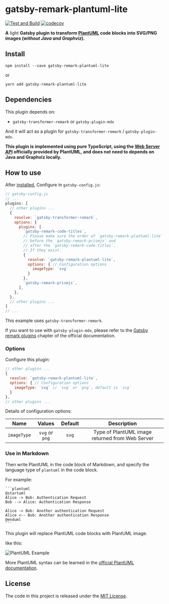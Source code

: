 # gatsby-remark-plantuml-lite

[![Test and Build](https://github.com/Mogeko/gatsby-remark-plantuml-lite/workflows/Test%20and%20Build/badge.svg)](https://github.com/Mogeko/gatsby-remark-plantuml-lite/actions?query=workflow%3A%22Test+and+Build%22)
[![codecov](https://codecov.io/gh/Mogeko/gatsby-remark-plantuml-lite/branch/master/graph/badge.svg)](https://codecov.io/gh/Mogeko/gatsby-remark-plantuml-lite)


**A** light **Gatsby plugin to transform [PlantUML](https://plantuml.com/) code blocks into SVG/PNG images (_without Java and Graphviz_).**

## Install

```
npm install --save gatsby-remark-plantuml-lite
```

or

```
yarn add gatsby-remark-plantuml-lite
```

## Dependencies

This plugin depends on:

- `gatsby-transformer-remark` or `gatsby-plugin-mdx`

And it will act as a plugin for `gatsby-transformer-remark` / `gatsby-plugin-mdx`.

**This plugin is implemented using pure TypeScript, using the [Web Server API](http://www.plantuml.com/plantuml/uml/SyfFKj2rKt3CoKnELR1Io4ZDoSa70000) officially provided by PlantUML, and does not need to depends on Java and Graphviz locally.**

## How to use

After [installed](#install), Configure in `gatsby-config.js`:

```javascript
// gatsby-config.js
// ...
plugins: [
  // other plugins ...
  {
    resolve: `gatsby-transformer-remark`,
    options: {
      plugins: [
        `gatsby-remark-code-titles`,
        // Please make sure the order of `gatsby-remark-plantuml-lite`
        // before the `gatsby-remark-prismjs` and 
        // after the `gatsby-remark-code-titles`.
        // If they exist.
        {
          resolve: `gatsby-remark-plantuml-lite`,
          options: { // Configuration options
            imageType: `svg`
          }
        },
        `gatsby-remark-prismjs`,
      ],
    },
  },
  // other plugins ...
]
// ...
```

This example uses `gatsby-transformer-remark`.

If you want to use with `gatsby-plugin-mdx`, please refer to the [Gatsby remark plugins](https://www.gatsbyjs.com/docs/mdx/plugins/#gatsby-remark-plugins) chapter of the official documentation.

### Options

Configure this plugin:

```javascript
// other plugins ...
{
  resolve: `gatsby-remark-plantuml-lite`,
  options: { // Configuration options
    imageType: `svg` // `svg` or `png`, default is `svg`
  }
},
// other plugins ...
```

Details of configuration options:

| Name        | Values         | Default | Description                                     |
|:-----------:|:--------------:|:-------:|:-----------------------------------------------:|
| `imageType` | `svg` or `png` | `svg`   | Type of PlantUML image returned from Web Server |

### Use in Markdown

Then write PlantUML in the code block of Markdown, and specify the language type of `plantuml` in the code block.

For example:

````
```plantuml
@startuml
Alice -> Bob: Authentication Request
Bob --> Alice: Authentication Response

Alice -> Bob: Another authentication Request
Alice <-- Bob: Another authentication Response
@enduml
```
````

This plugin will replace PlantUML code blocks with PlantUML image.

like this:

![PlantUML Example](https://www.plantuml.com/plantuml/svg/SoWkIImgAStDuNBCoKnELT2rKt3AJx9IS2mjoKZDAybCJYp9pCzJ24ejB4qjBk42oYde0jM05MDHLLoGdrUSoeLkM5u-K5sHGY9MGw6ARNHryQb66EwGcfS2T300)

More PlantUML syntax can be learned in the [official PlantUML documentation](https://plantuml.com/).

## License

The code in this project is released under the [MIT License](https://github.com/Mogeko/gatsby-remark-plantuml-lite/blob/master/LICENSE).
